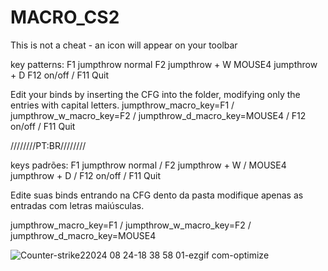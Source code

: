 # MACRO_CS2

This is not a cheat - an icon will appear on your toolbar

key patterns: 
F1 jumpthrow normal
F2  jumpthrow + W
MOUSE4  jumpthrow + D
F12 on/off /
F11 Quit


Edit your binds by inserting the CFG into the folder, modifying only the entries with capital letters.
jumpthrow_macro_key=F1 /
jumpthrow_w_macro_key=F2 /
jumpthrow_d_macro_key=MOUSE4 /
F12 on/off /
F11 Quit


////////PT:BR////////

keys padrões:
F1 jumpthrow normal /
F2  jumpthrow + W /
MOUSE4  jumpthrow + D /
F12 on/off /
F11 Quit

Edite suas binds entrando na CFG dento da pasta modifique apenas as entradas com letras maiúsculas.

jumpthrow_macro_key=F1 /
jumpthrow_w_macro_key=F2 /
jumpthrow_d_macro_key=MOUSE4


![Counter-strike22024 08 24-18 38 58 01-ezgif com-optimize](https://github.com/user-attachments/assets/affae037-9ead-4588-9339-46cdfff32987)
